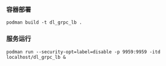<!--
 * @Author: mukangt
 * @Date: 2020-12-15 14:25:06
 * @LastEditors: mukangt
 * @LastEditTime: 2020-12-15 14:51:03
 * @Description: 
-->
### 容器部署
```
podman build -t dl_grpc_lb .
```
### 服务运行
```
podman run --security-opt=label=disable -p 9959:9959 -itd localhost/dl_grpc_lb &
```